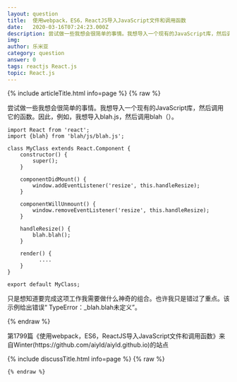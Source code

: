 ```yaml
---
layout: question
title:  使用webpack，ES6，ReactJS导入JavaScript文件和调用函数
date:   2020-03-16T07:24:23.000Z
description: 尝试做一些我想会很简单的事情。我想导入一个现有的JavaScript库，然后调用它的函数。因此，例如，我想导入blah.js，然后调用blah（）。i...
img: 
author: 乐米亚
category: question
answer: 0
tags: reactjs React.js
topic: React.js
---
```

<div class="article-root">
  <div class="article">
    {% include articleTitle.html info=page %}
    {% raw %}
    <div class="article-content"><p><font style="vertical-align: inherit;"><font style="vertical-align: inherit;">尝试做一些我想会很简单的事情。</font><font style="vertical-align: inherit;">我想导入一个现有的JavaScript库，然后调用它的函数。</font><font style="vertical-align: inherit;">因此，例如，我想导入blah.js，然后调用blah（）。</font></font></p>

<pre><code>import React from 'react';<font></font>
import {blah} from 'blah/js/blah.js';<font></font>
<font></font>
class MyClass extends React.Component {<font></font>
    constructor() {<font></font>
        super();<font></font>
    }<font></font>
<font></font>
    componentDidMount() {<font></font>
        window.addEventListener('resize', this.handleResize);<font></font>
    }<font></font>
<font></font>
    componentWillUnmount() {<font></font>
        window.removeEventListener('resize', this.handleResize);<font></font>
    }<font></font>
<font></font>
    handleResize() {<font></font>
        blah.blah();<font></font>
    }<font></font>
<font></font>
    render() {<font></font>
          ....<font></font>
    }<font></font>
}<font></font>
<font></font>
export default MyClass;<font></font>
</code></pre>

<p><font style="vertical-align: inherit;"><font style="vertical-align: inherit;">只是想知道要完成这项工作我需要做什么神奇的组合。</font><font style="vertical-align: inherit;">也许我只是错过了重点。</font><font style="vertical-align: inherit;">该示例给出错误“ TypeError：_blah.blah未定义”。</font></font></p></div>
    {% endraw %}
  </div>
  <p class="winter_mark">第1799篇《使用webpack，ES6，ReactJS导入JavaScript文件和调用函数》来自Winter(https://github.com/aiyld/aiyld.github.io)的站点</p>
  <div class="discuss-wrapper">
    {% include discussTitle.html info=page %}
    {% raw %}
    
    {% endraw %}
  </div>
<div>
